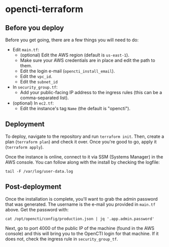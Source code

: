 # opencti-terraform
## Before you deploy
Before you get going, there are a few things you will need to do:
- Edit `main.tf`:
  - (optional) Edit the AWS region (default is `us-east-1`).
  - Make sure your AWS credentials are in place and edit the path to them.
  - Edit the login e-mail (`opencti_install_email`).
  - Edit the `vpc_id`.
  - Edit the `subnet_id`
- In `security_group.tf`:
  - Add your public-facing IP address to the ingress rules (this can be a comma-separated list).
- (optional) In `ec2.tf`:
  - Edit the instance's tag `Name` (the default is "opencti").

## Deployment
To deploy, navigate to the repository and run `terraform init`. Then, create a plan (`terraform plan`) and check it over. Once you're good to go, apply it (`terraform apply`).

Once the instance is online, connect to it via SSM (Systems Manager) in the AWS console. You can follow along with the install by checking the logfile:
```
tail -F /var/log/user-data.log
```

## Post-deployment
Once the installation is complete, you'll want to grab the admin password that was generated. The username is the e-mail you provided in `main.tf` above. Get the password with:
```
cat /opt/opencti/config/production.json | jq '.app.admin.password'
```

Next, go to port 4000 of the public IP of the machine (found in the AWS console) and this will bring you to the OpenCTI login for that machine. If it does not, check the ingress rule in `security_group_tf`.
